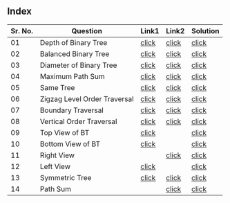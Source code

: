 ## Index 

Sr. No. | Question|Link1 | Link2 | Solution
---|---|---|---|---
01 | Depth of Binary Tree | [click](https://practice.geeksforgeeks.org/problems/height-of-binary-tree/1?utm_source=youtube&utm_medium=collab_striver_ytdescription&utm_campaign=height-of-binary-tree) | [click](https://leetcode.com/problems/maximum-depth-of-binary-tree/) | [click](./Solutions/DepthOfBinaryTree.java)
02 | Balanced Binary Tree | [click](https://practice.geeksforgeeks.org/problems/check-for-balanced-tree/1?utm_source=youtube&utm_medium=collab_striver_ytdescription&utm_campaign=check-for-balanced-tree) | [click](https://leetcode.com/problems/balanced-binary-tree/) | [click](./Solutions/BalancedBinaryTree.java)
03 | Diameter of Binary Tree | [click](https://practice.geeksforgeeks.org/problems/diameter-of-binary-tree/1?utm_source=youtube&utm_medium=collab_striver_ytdescription&utm_campaign=diameter-of-binary-tree) | [click](https://leetcode.com/problems/diameter-of-binary-tree/) | [click](./Solutions/DiameterOfBinaryTree.java)
04| Maximum Path Sum | [click](https://practice.geeksforgeeks.org/problems/maximum-path-sum-from-any-node/1?utm_source=youtube&utm_medium=collab_striver_ytdescription&utm_campaign=maximum-path-sum-from-any-node) | [click](https://leetcode.com/problems/binary-tree-maximum-path-sum/) | [click](./Solutions/MaximumPathSum.java)
05 | Same Tree | [click](https://practice.geeksforgeeks.org/problems/determine-if-two-trees-are-identical/1?utm_source=youtube&utm_medium=collab_striver_ytdescription&utm_campaign=determine-if-two-trees-are-identical) | [click](https://leetcode.com/problems/same-tree/) | [click](./Solutions/SameTree.java)
06 | Zigzag Level Order Traversal | [click](https://practice.geeksforgeeks.org/problems/zigzag-tree-traversal/1?utm_source=youtube&utm_medium=collab_striver_ytdescription&utm_campaign=zigzag-tree-traversal) | [click](https://leetcode.com/problems/binary-tree-zigzag-level-order-traversal/) | [click](./Solutions/ZigzagLevelOrderTraversal.java)
07 | Boundary Traversal | [click](https://practice.geeksforgeeks.org/problems/boundary-traversal-of-binary-tree/0?utm_source=youtube&utm_medium=collab_striver_ytdescription&utm_campaign=boundary-traversal-of-binary-tree) | [click](https://leetcode.com/problems/boundary-of-binary-tree/) | [click](./Solutions/BoundaryTraversal.java)
08 | Vertical Order Traversal | [click](https://practice.geeksforgeeks.org/problems/print-a-binary-tree-in-vertical-order/0?utm_source=youtube&utm_medium=collab_striver_ytdescription&utm_campaign=print-a-binary-tree-in-vertical-order) | [click](https://leetcode.com/problems/vertical-order-traversal-of-a-binary-tree/) | [click](./Solutions/VerticalOrderTraversal.java)
09 | Top View of BT | [click](https://practice.geeksforgeeks.org/problems/top-view-of-binary-tree/1?utm_source=youtube&utm_medium=collab_striver_ytdescription&utm_campaign=top-view-of-binary-tree) || [click](./Solutions/TopViewOfBT.java)
10 | Bottom View of BT | [click](https://practice.geeksforgeeks.org/problems/bottom-view-of-binary-tree/1?utm_source=youtube&utm_medium=collab_striver_ytdescription&utm_campaign=bottom-view-of-binary-tree) || [click](./Solutions/BottomViewOfBT.java)
11 | Right View | | [click](https://leetcode.com/problems/binary-tree-right-side-view/) | [click](./Solutions/RightViewOfBT.java)
12 | Left View | [click](https://practice.geeksforgeeks.org/problems/left-view-of-binary-tree/1?utm_source=youtube&utm_medium=collab_striver_ytdescription&utm_campaign=left-view-of-binary-tree) || [click](./Solutions/LeftViewOfBT.java)
13 | Symmetric Tree | [click](https://practice.geeksforgeeks.org/problems/symmetric-tree/1?utm_source=youtube&utm_medium=collab_striver_ytdescription&utm_campaign=symmetric-tree) | [click](https://leetcode.com/problems/symmetric-tree/) | [click](./Solutions/SymmetricTree.java)
14 | Path Sum | | [click](https://leetcode.com/problems/path-sum/) | [click](./Solutions/PathSum.java)